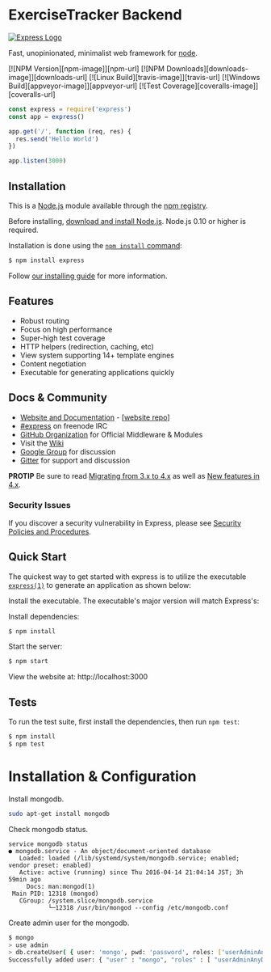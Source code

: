 # ExerciseTracker Backend

[![Express Logo](https://i.cloudup.com/zfY6lL7eFa-3000x3000.png)](http://expressjs.com/)

  Fast, unopinionated, minimalist web framework for [node](http://nodejs.org).

  [![NPM Version][npm-image]][npm-url]
  [![NPM Downloads][downloads-image]][downloads-url]
  [![Linux Build][travis-image]][travis-url]
  [![Windows Build][appveyor-image]][appveyor-url]
  [![Test Coverage][coveralls-image]][coveralls-url]

```js
const express = require('express')
const app = express()

app.get('/', function (req, res) {
  res.send('Hello World')
})

app.listen(3000)
```

## Installation

This is a [Node.js](https://nodejs.org/en/) module available through the
[npm registry](https://www.npmjs.com/).

Before installing, [download and install Node.js](https://nodejs.org/en/download/).
Node.js 0.10 or higher is required.

Installation is done using the
[`npm install` command](https://docs.npmjs.com/getting-started/installing-npm-packages-locally):

```bash
$ npm install express
```

Follow [our installing guide](http://expressjs.com/en/starter/installing.html)
for more information.

## Features

  * Robust routing
  * Focus on high performance
  * Super-high test coverage
  * HTTP helpers (redirection, caching, etc)
  * View system supporting 14+ template engines
  * Content negotiation
  * Executable for generating applications quickly

## Docs & Community

  * [Website and Documentation](http://expressjs.com/) - [[website repo](https://github.com/expressjs/expressjs.com)]
  * [#express](https://webchat.freenode.net/?channels=express) on freenode IRC
  * [GitHub Organization](https://github.com/expressjs) for Official Middleware & Modules
  * Visit the [Wiki](https://github.com/expressjs/express/wiki)
  * [Google Group](https://groups.google.com/group/express-js) for discussion
  * [Gitter](https://gitter.im/expressjs/express) for support and discussion

**PROTIP** Be sure to read [Migrating from 3.x to 4.x](https://github.com/expressjs/express/wiki/Migrating-from-3.x-to-4.x) as well as [New features in 4.x](https://github.com/expressjs/express/wiki/New-features-in-4.x).

### Security Issues

If you discover a security vulnerability in Express, please see [Security Policies and Procedures](Security.md).

## Quick Start

  The quickest way to get started with express is to utilize the executable [`express(1)`](https://github.com/expressjs/generator) to generate an application as shown below:

  Install the executable. The executable's major version will match Express's:

  Install dependencies:

```bash
$ npm install
```

  Start the server:

```bash
$ npm start
```

  View the website at: http://localhost:3000



## Tests

  To run the test suite, first install the dependencies, then run `npm test`:

```bash
$ npm install
$ npm test
```


# Installation & Configuration

Install mongodb.

```bash
sudo apt-get install mongodb
```

Check mongodb status.

```
service mongodb status
● mongodb.service - An object/document-oriented database
   Loaded: loaded (/lib/systemd/system/mongodb.service; enabled; vendor preset: enabled)
   Active: active (running) since Thu 2016-04-14 21:04:14 JST; 3h 59min ago
     Docs: man:mongod(1)
 Main PID: 12318 (mongod)
   CGroup: /system.slice/mongodb.service
           └─12318 /usr/bin/mongod --config /etc/mongodb.conf
```

Create admin user for the mongodb.

```bash
$ mongo
> use admin
> db.createUser( { user: 'mongo', pwd: 'password', roles: ['userAdminAnyDatabase'] })
Successfully added user: { "user" : "mongo", "roles" : [ "userAdminAnyDatabase" ] }
```
